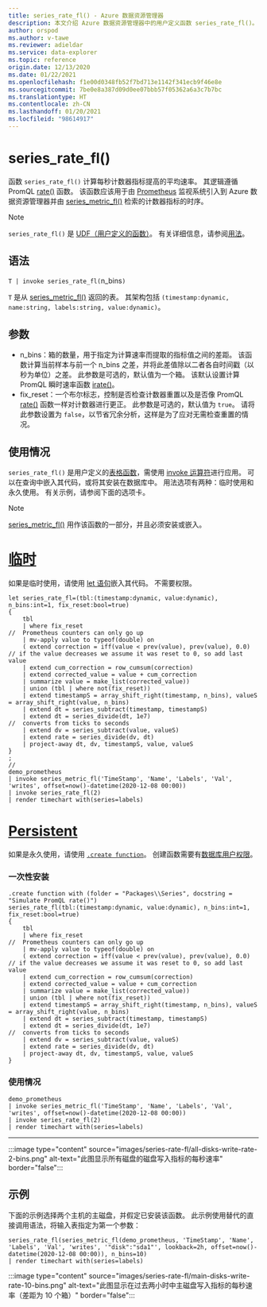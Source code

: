 ```yaml
---
title: series_rate_fl() - Azure 数据资源管理器
description: 本文介绍 Azure 数据资源管理器中的用户定义函数 series_rate_fl()。
author: orspod
ms.author: v-tawe
ms.reviewer: adieldar
ms.service: data-explorer
ms.topic: reference
origin.date: 12/13/2020
ms.date: 01/22/2021
ms.openlocfilehash: f1e00d0348fb52f7bd713e1142f341ecb9f46e8e
ms.sourcegitcommit: 7be0e8a387d09d0ee07bbb57f05362a6a3c7b7bc
ms.translationtype: HT
ms.contentlocale: zh-CN
ms.lasthandoff: 01/20/2021
ms.locfileid: "98614917"
---
```

# <a name="series_rate_fl"></a>series_rate_fl()


函数 `series_rate_fl()` 计算每秒计数器指标提高的平均速率。 其逻辑遵循 PromQL [rate()](https://prometheus.io/docs/prometheus/latest/querying/functions/#rate) 函数。 该函数应该用于由 [Prometheus](https://prometheus.io/) 监视系统引入到 Azure 数据资源管理器并由 [series_metric_fl()](series-metric-fl.md) 检索的计数器指标的时序。

> [!NOTE]
>`series_rate_fl()` 是 [UDF（用户定义的函数）](../query/functions/user-defined-functions.md)。 有关详细信息，请参阅[用法](#usage)。

## <a name="syntax"></a>语法

`T | invoke series_rate_fl(`n_bins`)`

`T` 是从 [series_metric_fl()](series-metric-fl.md) 返回的表。 其架构包括 `(timestamp:dynamic, name:string, labels:string, value:dynamic)`。

## <a name="arguments"></a>参数

* n_bins：箱的数量，用于指定为计算速率而提取的指标值之间的差距。 该函数计算当前样本与前一个 n_bins 之差，并将此差值除以二者各自时间戳（以秒为单位）之差。 此参数是可选的，默认值为一个箱。 该默认设置计算 PromQL 瞬时速率函数 [irate()](https://prometheus.io/docs/prometheus/latest/querying/functions/#irate)。
* fix_reset：一个布尔标志，控制是否检查计数器重置以及是否像 PromQL [rate()](https://prometheus.io/docs/prometheus/latest/querying/functions/#rate) 函数一样对计数器进行更正。 此参数是可选的，默认值为 `true`。 请将此参数设置为 `false`，以节省冗余分析，这样是为了应对无需检查重置的情况。

## <a name="usage"></a>使用情况

`series_rate_fl()` 是用户定义的[表格函数](../query/functions/user-defined-functions.md#tabular-function)，需使用 [invoke 运算符](../query/invokeoperator.md)进行应用。 可以在查询中嵌入其代码，或将其安装在数据库中。 用法选项有两种：临时使用和永久使用。 有关示例，请参阅下面的选项卡。

> [!NOTE]
> [series_metric_fl()](series-metric-fl.md) 用作该函数的一部分，并且必须安装或嵌入。

# <a name="ad-hoc"></a>[临时](#tab/adhoc)

如果是临时使用，请使用 [let 语句](../query/letstatement.md)嵌入其代码。 不需要权限。

<!-- csl: https://help.kusto.chinacloudapi.cn:443/Samples -->
```kusto
let series_rate_fl=(tbl:(timestamp:dynamic, value:dynamic), n_bins:int=1, fix_reset:bool=true)
{
    tbl
    | where fix_reset                                                   //  Prometheus counters can only go up
    | mv-apply value to typeof(double) on   
    ( extend correction = iff(value < prev(value), prev(value), 0.0)    // if the value decreases we assume it was reset to 0, so add last value
    | extend cum_correction = row_cumsum(correction)
    | extend corrected_value = value + cum_correction
    | summarize value = make_list(corrected_value))
    | union (tbl | where not(fix_reset))
    | extend timestampS = array_shift_right(timestamp, n_bins), valueS = array_shift_right(value, n_bins)
    | extend dt = series_subtract(timestamp, timestampS)
    | extend dt = series_divide(dt, 1e7)                              //  converts from ticks to seconds
    | extend dv = series_subtract(value, valueS)
    | extend rate = series_divide(dv, dt)
    | project-away dt, dv, timestampS, value, valueS
}
;
//
demo_prometheus
| invoke series_metric_fl('TimeStamp', 'Name', 'Labels', 'Val', 'writes', offset=now()-datetime(2020-12-08 00:00))
| invoke series_rate_fl(2)
| render timechart with(series=labels)
```

# <a name="persistent"></a>[Persistent](#tab/persistent)

如果是永久使用，请使用 [`.create function`](../management/create-function.md)。 创建函数需要有[数据库用户权限](../management/access-control/role-based-authorization.md)。

### <a name="one-time-installation"></a>一次性安装

<!-- csl: https://help.kusto.chinacloudapi.cn:443/Samples -->
```kusto
.create function with (folder = "Packages\\Series", docstring = "Simulate PromQL rate()")
series_rate_fl(tbl:(timestamp:dynamic, value:dynamic), n_bins:int=1, fix_reset:bool=true)
{
    tbl
    | where fix_reset                                                   //  Prometheus counters can only go up
    | mv-apply value to typeof(double) on   
    ( extend correction = iff(value < prev(value), prev(value), 0.0)    // if the value decreases we assume it was reset to 0, so add last value
    | extend cum_correction = row_cumsum(correction)
    | extend corrected_value = value + cum_correction
    | summarize value = make_list(corrected_value))
    | union (tbl | where not(fix_reset))
    | extend timestampS = array_shift_right(timestamp, n_bins), valueS = array_shift_right(value, n_bins)
    | extend dt = series_subtract(timestamp, timestampS)
    | extend dt = series_divide(dt, 1e7)                              //  converts from ticks to seconds
    | extend dv = series_subtract(value, valueS)
    | extend rate = series_divide(dv, dt)
    | project-away dt, dv, timestampS, value, valueS
}
```

### <a name="usage"></a>使用情况

<!-- csl: https://help.kusto.chinacloudapi.cn:443/Samples -->
```kusto
demo_prometheus
| invoke series_metric_fl('TimeStamp', 'Name', 'Labels', 'Val', 'writes', offset=now()-datetime(2020-12-08 00:00))
| invoke series_rate_fl(2)
| render timechart with(series=labels)
```

---

:::image type="content" source="images/series-rate-fl/all-disks-write-rate-2-bins.png" alt-text="此图显示所有磁盘的磁盘写入指标的每秒速率" border="false":::

## <a name="example"></a>示例

下面的示例选择两个主机的主磁盘，并假定已安装该函数。 此示例使用替代的直接调用语法，将输入表指定为第一个参数：
    
<!-- csl: https://help.kusto.chinacloudapi.cn:443/Samples -->
```kusto
series_rate_fl(series_metric_fl(demo_prometheus, 'TimeStamp', 'Name', 'Labels', 'Val', 'writes', '"disk":"sda1"', lookback=2h, offset=now()-datetime(2020-12-08 00:00)), n_bins=10)
| render timechart with(series=labels)
```
    
:::image type="content" source="images/series-rate-fl/main-disks-write-rate-10-bins.png" alt-text="此图显示在过去两小时中主磁盘写入指标的每秒速率（差距为 10 个箱）" border="false":::
